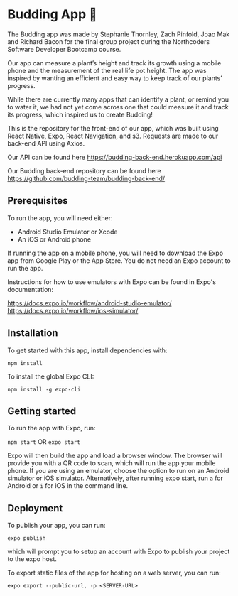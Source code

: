 # Budding App 🌱

The Budding app was made by Stephanie Thornley, Zach Pinfold, Joao Mak and Richard Bacon for the final group project during the Northcoders Software Developer Bootcamp course.

Our app can measure a plant’s height and track its growth using a mobile phone and the measurement of the real life pot height. The app was inspired by wanting an efficient and easy way to keep track of our plants’ progress.

While there are currently many apps that can identify a plant, or remind you to water it, we had not yet come across one that could measure it and track its progress, which inspired us to create Budding!

This is the repository for the front-end of our app, which was built using React Native, Expo, React Navigation, and s3. Requests are made to our back-end API using Axios.

Our API can be found here https://budding-back-end.herokuapp.com/api

Our Budding back-end repository can be found here https://github.com/budding-team/budding-back-end/

## Prerequisites

To run the app, you will need either:

- Android Studio Emulator or Xcode
- An iOS or Android phone

If running the app on a mobile phone, you will need to download the Expo app from Google Play or the App Store.
You do not need an Expo account to run the app.

Instructions for how to use emulators with Expo can be found in Expo's documentation:

https://docs.expo.io/workflow/android-studio-emulator/
https://docs.expo.io/workflow/ios-simulator/

## Installation

To get started with this app, install dependencies with:

`npm install`

To install the global Expo CLI:

`npm install -g expo-cli`

## Getting started

To run the app with Expo, run:

`npm start`
OR
`expo start`

Expo will then build the app and load a browser window.
The browser will provide you with a QR code to scan, which will run the app your mobile phone.
If you are using an emulator, choose the option to run on an Android simulator or iOS simulator. Alternatively, after running expo start, run `a` for Android or `i` for iOS in the command line.

## Deployment

To publish your app, you can run:

`expo publish`

which will prompt you to setup an account with Expo to publish your project to the expo host.

To export static files of the app for hosting on a web server, you can run:

`expo export --public-url, -p <SERVER-URL>`
